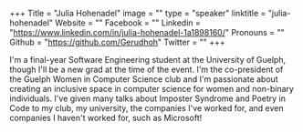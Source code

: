 +++
Title = "Julia Hohenadel"
image = ""
type = "speaker"
linktitle = "julia-hohenadel"
Website = ""
Facebook = ""
Linkedin = "https://www.linkedin.com/in/julia-hohenadel-1a1898160/"
Pronouns = ""
Github = "https://github.com/Gerudhoh"
Twitter = ""
+++

I'm a final-year Software Engineering student at the University of Guelph, though I'll be a new grad at the time of the event. I'm the co-president of the Guelph Women in Computer Science club and I'm passionate about creating an inclusive space in computer science for women and non-binary individuals. I've given many talks about Imposter Syndrome and Poetry in Code to my club, my university, the companies I've worked for, and even companies I haven't worked for, such as Microsoft! 
